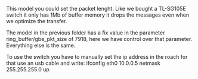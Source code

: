This model you could set the packet lenght. Like we bought a TL-SG105E
switch it only has 1Mb of buffer memory it drops the messages even when 
we optimize the transfer.

The model in the previous folder has a fix value in the parameter 
ring_buffer/gbe_pkt_size of 7918, here we have control over that parameter.
Everything else is the same.


To use the switch you have to manually set the ip address in the roach
for that use an usb cable and write:
    ifconfig eth0 10.0.0.5 netmask 255.255.255.0 up

